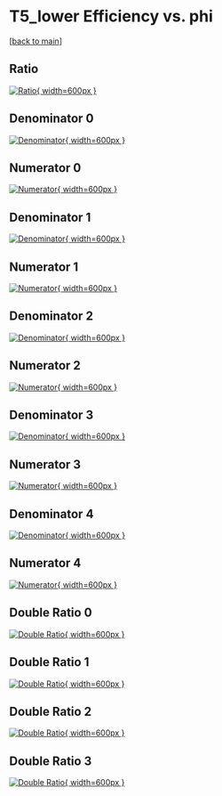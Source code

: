 # T5_lower Efficiency vs. phi

[[back to main](./)]



## Ratio

[![Ratio](../mtv/var/T5_lower_loweta_321_0_eff_phi.png){ width=600px }](../mtv/var/T5_lower_loweta_321_0_eff_phi.pdf)

## Denominator 0

[![Denominator](../mtv/den/T5_lower_loweta_321_0_eff_phi_den0.png){ width=600px }](../mtv/den/T5_lower_loweta_321_0_eff_phi_den0.pdf)

## Numerator 0

[![Numerator](../mtv/num/T5_lower_loweta_321_0_eff_phi_num0.png){ width=600px }](../mtv/num/T5_lower_loweta_321_0_eff_phi_num0.pdf)

## Denominator 1

[![Denominator](../mtv/den/T5_lower_loweta_321_0_eff_phi_den1.png){ width=600px }](../mtv/den/T5_lower_loweta_321_0_eff_phi_den1.pdf)

## Numerator 1

[![Numerator](../mtv/num/T5_lower_loweta_321_0_eff_phi_num1.png){ width=600px }](../mtv/num/T5_lower_loweta_321_0_eff_phi_num1.pdf)

## Denominator 2

[![Denominator](../mtv/den/T5_lower_loweta_321_0_eff_phi_den2.png){ width=600px }](../mtv/den/T5_lower_loweta_321_0_eff_phi_den2.pdf)

## Numerator 2

[![Numerator](../mtv/num/T5_lower_loweta_321_0_eff_phi_num2.png){ width=600px }](../mtv/num/T5_lower_loweta_321_0_eff_phi_num2.pdf)

## Denominator 3

[![Denominator](../mtv/den/T5_lower_loweta_321_0_eff_phi_den3.png){ width=600px }](../mtv/den/T5_lower_loweta_321_0_eff_phi_den3.pdf)

## Numerator 3

[![Numerator](../mtv/num/T5_lower_loweta_321_0_eff_phi_num3.png){ width=600px }](../mtv/num/T5_lower_loweta_321_0_eff_phi_num3.pdf)

## Denominator 4

[![Denominator](../mtv/den/T5_lower_loweta_321_0_eff_phi_den4.png){ width=600px }](../mtv/den/T5_lower_loweta_321_0_eff_phi_den4.pdf)

## Numerator 4

[![Numerator](../mtv/num/T5_lower_loweta_321_0_eff_phi_num4.png){ width=600px }](../mtv/num/T5_lower_loweta_321_0_eff_phi_num4.pdf)

## Double Ratio 0

[![Double Ratio](../mtv/ratio/T5_lower_loweta_321_0_eff_phi_ratio0.png){ width=600px }](../mtv/ratio/T5_lower_loweta_321_0_eff_phi_ratio0.pdf)

## Double Ratio 1

[![Double Ratio](../mtv/ratio/T5_lower_loweta_321_0_eff_phi_ratio1.png){ width=600px }](../mtv/ratio/T5_lower_loweta_321_0_eff_phi_ratio1.pdf)

## Double Ratio 2

[![Double Ratio](../mtv/ratio/T5_lower_loweta_321_0_eff_phi_ratio2.png){ width=600px }](../mtv/ratio/T5_lower_loweta_321_0_eff_phi_ratio2.pdf)

## Double Ratio 3

[![Double Ratio](../mtv/ratio/T5_lower_loweta_321_0_eff_phi_ratio3.png){ width=600px }](../mtv/ratio/T5_lower_loweta_321_0_eff_phi_ratio3.pdf)

